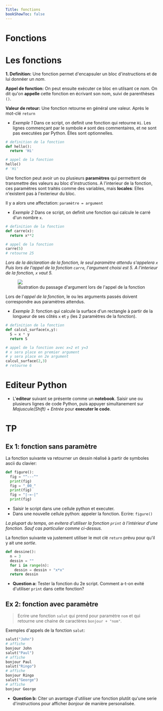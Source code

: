 ```yaml
---
Title: fonctions
bookShowToc: false
---
```


  
  <!--<link rel="stylesheet" href="https://pyscript.net/alpha/pyscript.css" />
 -->
  <style>
    .editor-box{
      width: 60%;
      display: block;
    }
    #output > div {
    font-family: 'monospace';
    background-color: #e5e5e5;
    border: 1px solid lightgray;
    /*border-top: 0;*/
    font-size: 0.875rem;
    padding: 0.5rem;
  
  }

  #output > div:first-child {
    border-top: 1px solid lightgray;
    display: block;
  }

  #output > div:nth-child(even) {
    border: 0;
  } 
</style>

  <script defer src="https://pyscript.net/alpha/pyscript.js"></script>


# Fonctions
# Les fonctions
**1. Definition:** Une fonction permet d'encapsuler un bloc d'instructions et de lui donnéer un *nom*. 

**Appel de fonction:** On peut ensuite exécuter ce bloc en utilsant ce *nom*. On dit qu'on **appelle** cette fonction en écrivant son nom, suivi de parenthèses `()`.


**Valeur de retour:** Une fonction retourne en général une valeur. Après le mot-clé `return`


* *Exemple 1* Dans ce script, on definit une fonction qui retourne `Hi`. Les lignes commençant par le symbole `#` sont des commentaires, et ne sont pas executées par Python. Elles sont optionnelles.

```python
# definition de la fonction
def hello():
  return 'Hi'

# appel de la fonction
hello()
# 'Hi'
```

Une fonction peut avoir un ou plusieurs **paramètres** qui permettent de transmettre des valeurs au bloc d'instructions. A l'interieur de la fonction, ces paramètres sont traités comme des variables, mais **locales**: Elles n'existent pas à l'exterieur du bloc.

Il y a alors une affectation: `paramètre = argument` 

* *Exemple 2* Dans ce script, on definit une fonction qui calcule le carré d'un nombre `x`. 

```python
# definition de la fonction
def carre(x):
  return x**2

# appel de la fonction
carre(5)
# retourne 25
``` 

*Lors de la déclaration de la fonction, le seul paramètre attendu s'appelera `x`* *Puis lors de l'appel de la fonction `carre`, l'argument choisi est 5. A l'interieur de la fonction, `x` vaut 5.*

<figure>
  <img src="../images/def_carre.png">
  <figcaption>illustration du passage d'argument lors de l'appel de la fonction</figcaption>
</figure>

Lors de l'*appel de la fonction*, le ou les arguments passés doivent correspondre aus paramètres attendus. 

* *Exemple 3*: fonction qui calcule la surface d'un rectangle à partir de la longueur de ses côtés `x` et `y` (les 2 paramètres de la fonction).

```python
# definition de la fonction
def calcul_surface(x,y):
  S = x * y
  return S

# appel de la fonction avec x=2 et y=3
# x sera place en premier argument
# y sera place en 2e argument
calcul_surface(2,3)
# retourne 6
```

# Editeur Python
* L'**editeur** suivant se présente comme un **notebook**. Saisir une ou plusieurs lignes de code Python, puis appuyer simultanement sur *Majuscule(Shift)* + *Entrée* pour **executer le code**.

<div>
<py-repl id="my-repl" auto-generate="true"></py-repl>
</div>

# TP
## Ex 1: fonction sans paramètre
La fonction suivante va retourner un dessin réalisé à partir de symboles ascii du clavier:

```python
def figure():
  fig = "^---^"
  print(fig)
  fig = "_00_"
  print(fig)
  fig = "|-=-|"
  print(fig)
```

* Saisir le script dans une cellule python et executer.
* Dans une nouvelle cellule python: appeler la fonction. Ecrire: `figure()`

*La plupart du temps, on evitera d'utiliser la fonction `print` à l'intérieur d'une fonction. Sauf cas particulier comme ci-dessus.*

La fonction suivante va justement utiliser le mot clé `return` prévu pour qu'il y ait une *sortie*.

```python
def dessine():
  n = 3
  dessin = ""
  for i in range(n):
    dessin = dessin + "x*x"
  return dessin
```

* **Question a:** Tester la fonction du 2e script. Comment a-t-on evité d'utiliser `print` dans cette fonction?

## Ex 2: fonction avec paramètre

> Ecrire une fonction `salut` qui prend pour paramètre `nom` et qui retourne une chaine de caractères `bonjour + "nom"`. 

Exemples d'appels de la fonction `salut`:

```python
salut("John")
# affiche
bonjour John
salut("Paul")
# affiche
bonjour Paul
salut("Ringo")
# affiche
bonjour Ringo
salut("George")
# affiche
bonjour George
```  

* **Question b:** Citer un avantage d'utiliser une fonction plutôt qu'une serie d'instructions pour afficher *bonjour* de manière personalisée.

